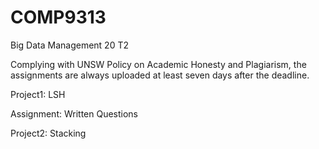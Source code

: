 # COMP9313
Big Data Management 20 T2

Complying with UNSW Policy on Academic Honesty and Plagiarism, the assignments are always uploaded at least seven days after the deadline.

Project1: LSH

Assignment: Written Questions

Project2: Stacking
